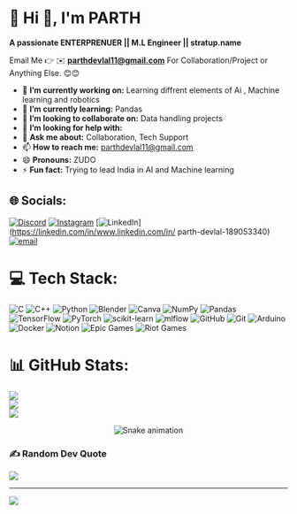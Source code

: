 # 💫 Hi 👋, I'm PARTH
**A passionate ENTERPRENUER || M.L Engineer || stratup.name**

Email Me 👉 ✉️ **parthdevlal11@gmail.com** For Collaboration/Project or Anything Else. 😊😊

- 🔭 **I’m currently working on:** Learning diffrent elements of Ai , Machine learning and robotics
- 🌱 **I’m currently learning:** Pandas  
- 👯 **I’m looking to collaborate on:** Data handling projects
- 🤔 **I’m looking for help with:** 
- 💬 **Ask me about:** Collaboration, Tech Support
- 📫 **How to reach me:** parthdevlal11@gmail.com
- 😄 **Pronouns:** ZUDO
- ⚡ **Fun fact:** Trying to lead India in AI and Machine learning 
## 🌐 Socials:
[![Discord](https://img.shields.io/badge/Discord-%237289DA.svg?logo=discord&logoColor=white)](https://discord.gg/zudo3) [![Instagram](https://img.shields.io/badge/Instagram-%23E4405F.svg?logo=Instagram&logoColor=white)](https://instagram.com/--parth.2226) [![LinkedIn](https://img.shields.io/badge/LinkedIn-%230077B5.svg?logo=linkedin&logoColor=white)](https://linkedin.com/in/www.linkedin.com/in/ parth-devlal-189053340) [![email](https://img.shields.io/badge/Email-D14836?logo=gmail&logoColor=white)](mailto:parthdevlal11@gmail.com) 



# 💻 Tech Stack:
![C](https://img.shields.io/badge/c-%2300599C.svg?style=for-the-badge&logo=c&logoColor=white) ![C++](https://img.shields.io/badge/c++-%2300599C.svg?style=for-the-badge&logo=c%2B%2B&logoColor=white) ![Python](https://img.shields.io/badge/python-3670A0?style=for-the-badge&logo=python&logoColor=ffdd54) ![Blender](https://img.shields.io/badge/blender-%23F5792A.svg?style=for-the-badge&logo=blender&logoColor=white) ![Canva](https://img.shields.io/badge/Canva-%2300C4CC.svg?style=for-the-badge&logo=Canva&logoColor=white) ![NumPy](https://img.shields.io/badge/numpy-%23013243.svg?style=for-the-badge&logo=numpy&logoColor=white) ![Pandas](https://img.shields.io/badge/pandas-%23150458.svg?style=for-the-badge&logo=pandas&logoColor=white) ![TensorFlow](https://img.shields.io/badge/TensorFlow-%23FF6F00.svg?style=for-the-badge&logo=TensorFlow&logoColor=white) ![PyTorch](https://img.shields.io/badge/PyTorch-%23EE4C2C.svg?style=for-the-badge&logo=PyTorch&logoColor=white) ![scikit-learn](https://img.shields.io/badge/scikit--learn-%23F7931E.svg?style=for-the-badge&logo=scikit-learn&logoColor=white) ![mlflow](https://img.shields.io/badge/mlflow-%23d9ead3.svg?style=for-the-badge&logo=numpy&logoColor=blue) ![GitHub](https://img.shields.io/badge/github-%23121011.svg?style=for-the-badge&logo=github&logoColor=white) ![Git](https://img.shields.io/badge/git-%23F05033.svg?style=for-the-badge&logo=git&logoColor=white) ![Arduino](https://img.shields.io/badge/-Arduino-00979D?style=for-the-badge&logo=Arduino&logoColor=white) ![Docker](https://img.shields.io/badge/docker-%230db7ed.svg?style=for-the-badge&logo=docker&logoColor=white) ![Notion](https://img.shields.io/badge/Notion-%23000000.svg?style=for-the-badge&logo=notion&logoColor=white) ![Epic Games](https://img.shields.io/badge/epicgames-%23313131.svg?style=for-the-badge&logo=epicgames&logoColor=white) ![Riot Games](https://img.shields.io/badge/riotgames-D32936.svg?style=for-the-badge&logo=riotgames&logoColor=white)
# 📊 GitHub Stats:
![](https://github-readme-stats.vercel.app/api?username=ZUD012&theme=cobalt&hide_border=false&include_all_commits=true&count_private=false)<br/>
![](https://nirzak-streak-stats.vercel.app/?user=ZUD012&theme=cobalt&hide_border=false)<br/>
![](https://github-readme-stats.vercel.app/api/top-langs/?username=ZUD012&theme=cobalt&hide_border=false&include_all_commits=true&count_private=false&layout=compact)



<!-- Snake Game Repo View -->

<div align="center">
  <img src="https://profile-readme-generator.com/assets/snake.svg" alt="Snake animation" />
</div>

### ✍️ Random Dev Quote
![](https://quotes-github-readme.vercel.app/api?type=vetical&theme=dark)

---
[![](https://visitcount.itsvg.in/api?id=ZUD012&icon=9&color=7)](https://visitcount.itsvg.in)


<!-- Proudly created with GPRM ( https://gprm.itsvg.in ) -->
